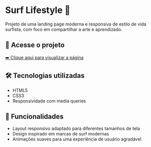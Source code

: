 # Surf Lifestyle 🌊

Projeto de uma landing page moderna e responsiva de estilo de vida surfista, com foco em compartilhar a arte e aprendizado.

## 🔗 Acesse o projeto

[➡️ Clique aqui para visualizar a página](https://surf-lifestyle-five.vercel.app/)


## 🛠️ Tecnologias utilizadas

- HTML5
- CSS3
- Responsividade com media queries
  
## 🚀 Funcionalidades

- Layout responsivo adaptado para diferentes tamanhos de tela
- Design inspirado em marcas de surf modernas
- Animações suaves para uma experiência de usuário agradável
